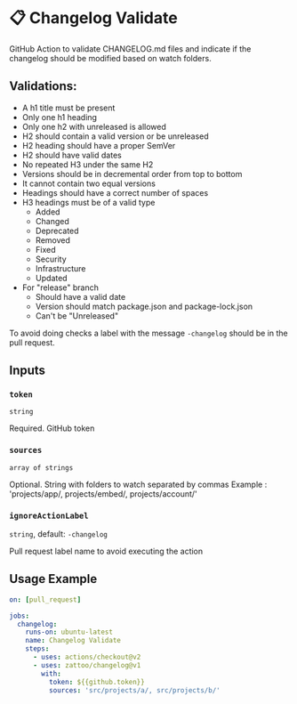 # 📋 Changelog Validate
GitHub Action to validate CHANGELOG.md files and indicate if the changelog should be modified based on watch folders.

## Validations:
  - A h1 title must be present
  - Only one h1 heading
  - Only one h2 with unreleased is allowed
  - H2 should contain a valid version or be unreleased
  - H2 heading should have a proper SemVer
  - H2 should have valid dates
  - No repeated H3 under the same H2
  - Versions should be in decremental order from top to bottom
  - It cannot contain two equal versions
  - Headings should have a correct number of spaces
  - H3 headings must be of a valid type
    - Added
    - Changed
    - Deprecated
    - Removed
    - Fixed
    - Security
    - Infrastructure
    - Updated
  - For "release" branch
    - Should have a valid date
    - Version should match package.json and package-lock.json
    - Can't be "Unreleased"

To avoid doing checks a label with the message `-changelog` should be in the pull request.

## Inputs

### `token`

`string`

Required. GitHub token

### `sources`

`array of strings`

Optional. String with folders to watch separated by commas
Example : 'projects/app/, projects/embed/, projects/account/'

### `ignoreActionLabel`

`string`,  default: `-changelog`

Pull request label name to avoid executing the action

## Usage Example

````yaml
on: [pull_request]

jobs:
  changelog:
    runs-on: ubuntu-latest
    name: Changelog Validate
    steps:
      - uses: actions/checkout@v2
      - uses: zattoo/changelog@v1
        with:
          token: ${{github.token}}
          sources: 'src/projects/a/, src/projects/b/'
